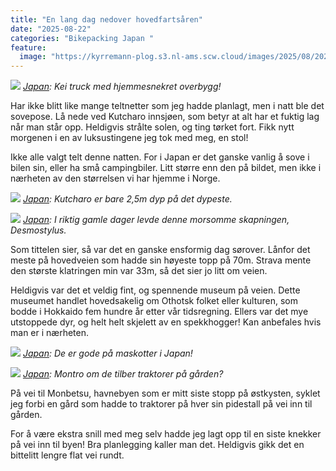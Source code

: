 ```yaml
---
title: "En lang dag nedover hovedfartsåren"
date: "2025-08-22"
categories: "Bikepacking Japan "
feature:
  image: "https://kyrremann-plog.s3.nl-ams.scw.cloud/images/2025/08/20250822_080055.jpg"
---
```



![](https://kyrremann-plog.s3.nl-ams.scw.cloud/images/2025/08/20250822_080055.jpg)
*[Japan](https://www.google.com/maps/place/45.1257408,142.34632959972222): Kei truck med hjemmesnekret overbygg!*

Har ikke blitt like mange teltnetter som jeg hadde planlagt, men i natt ble det sovepose. Lå nede ved Kutcharo innsjøen, som betyr at alt har et fuktig lag når man står opp. Heldigvis strålte solen, og ting tørket fort. Fikk nytt morgenen i en av luksustingene jeg tok med meg, en stol!

Ikke alle valgt telt denne natten. For i Japan er det ganske vanlig å sove i bilen sin, eller ha små campingbiler. Litt større enn den på bildet, men ikke i nærheten av den størrelsen vi har hjemme i Norge. 


![](https://kyrremann-plog.s3.nl-ams.scw.cloud/images/2025/08/20250822_080340.jpg)
*[Japan](https://www.google.com/maps/place/45.125721599722226,142.3462528): Kutcharo er bare 2,5m dyp på det dypeste.*


![](https://kyrremann-plog.s3.nl-ams.scw.cloud/images/2025/08/20250822_105011.jpg)
*[Japan](https://www.google.com/maps/place/44.9392672,142.56761589972223): I riktig gamle dager levde denne morsomme skapningen, Desmostylus.*

Som tittelen sier, så var det en ganske ensformig dag sørover. Lånfor det meste på hovedveien som hadde sin høyeste topp på 70m. Strava mente den største klatringen min var 33m, så det sier jo litt om veien.

Heldigvis var det et veldig fint, og spennende museum på veien. Dette museumet handlet hovedsakelig om Othotsk folket eller kulturen, som bodde i Hokkaido fem hundre år etter vår tidsregning. Ellers var det mye utstoppede dyr, og helt helt skjelett av en spekkhogger! Kan anbefales hvis man er i nærheten.


![](https://kyrremann-plog.s3.nl-ams.scw.cloud/images/2025/08/20250822_160304.jpg)
*[Japan](https://www.google.com/maps/place/44.57935069972223,142.9642073997222): De er gode på maskotter i Japan!*


![](https://kyrremann-plog.s3.nl-ams.scw.cloud/images/2025/08/20250822_165951.jpg)
*[Japan](https://www.google.com/maps/place/44.4825376,143.09864949972223): Montro om de tilber traktorer på gården?*

På vei til Monbetsu, havnebyen som er mitt siste stopp på østkysten, syklet jeg forbi en gård som hadde to traktorer på hver sin pidestall på vei inn til gården.

For å være ekstra snill med meg selv hadde jeg lagt opp til en siste knekker på vei inn til byen! Bra planlegging kaller man det. Heldigvis gikk det en bittelitt lengre flat vei rundt.
